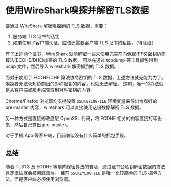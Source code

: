 # 使用WireShark嗅探并解密TLS数据

要通过 WireShark 解密嗅探到的 TLS 数据，需要：

1. 服务端 TLS 证书的私钥
2. 如果使用了客户端认证，应该还需要客户端 TLS 证书的私钥。（待验证）

有了上述两个证书，WireShark 就能解密一些未使用完美前向保密(PFS)密钥协商算法(ECDHE/DHE)加密的 TLS 数据。
可以先通过 tcpdump 等工具抓包得到 pcap 文件，然后导入 wireshark 解密抓到的 TLS 数据。

而对于使用了 ECDHE/DHE 算法协商密钥的 TLS 数据，上述方法就无能为力了。嗅探者无法获知协商出的对称密钥的内容，也就无法解密。
这时，唯一的办法就是从客户端或服务端获取到对称密钥的内容。

Chorme/Firefox 浏览器均支持设置 `SSLKEYLOGFILE` 环境变量来导出协商好的 pre-master 内容，wireshark 可以直接使用这份数据解密 TLS 数据。

另一种方式是直接修改底层 OpenSSL 代码，将 ECDHE 相关的内容直接打印出来，然后自己算出 pre-master。

对于手机 App 等客户端，目前貌似没有什么简单的抓包手段。


## 总结

随着 TLS1.3 及 ECDHE 等前向保密算法的普及，通过证书公私钥解密数据的方法肯定很快就会被彻底淘汰。
目前 `SSLKEYLOGFILE` 是唯一比较简单的 TLS 抓包方法，但是客户端必须使用浏览器。


